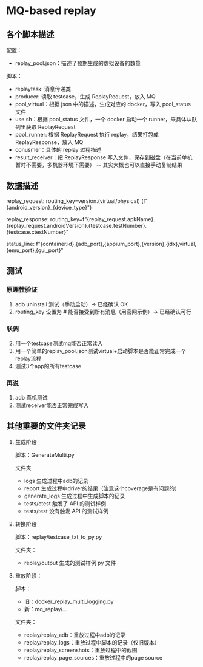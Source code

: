 # MQ-based replay

## 各个脚本描述

配置：
- replay_pool.json：描述了预期生成的虚拟设备的数量

脚本：
- replaytask: 消息传递类
- producer: 读取 testcase，生成 ReplayRequest，放入 MQ
- pool_virtual：根据 json 中的描述，生成对应的 docker，写入 pool_status 文件
- use.sh：根据 pool_status 文件，一个 docker 启动一个 runner，来具体从队列里获取 ReplayRequest
- pool_runner: 根据 ReplayRequest 执行 replay，结果打包成 ReplayResponse，放入 MQ
- conusmer：具体的 replay 过程描述
- result_receiver：把 ReplayResponse 写入文件，保存到磁盘（在当前单机暂时不需要，多机器环境下需要）
-- 其实大概也可以直接手动复制结果

## 数据描述

replay_request: routing_key=version.(virtual/physical) (f"{android_version}_{device_type}")

replay_response: routing_key=f"{replay_request.apkName}.{replay_request.androidVersion}.{testcase.testNumber}.{testcase.ctestNumber}"

status_line: f"{container.id},{adb_port},{appium_port},{version},{idx},virtual,{emu_port},{gui_port}"


## 测试

### 原理性验证
1. adb uninstall 测试（手动启动）-> 已经确认 OK
2. routing_key 设置为 # 能否接受到所有消息（用官网示例）-> 已经确认可行

### 联调
2. 用一个testcase测试mq能否正常读入
3. 用一个简单的replay_pool.json测试virtual+启动脚本是否能正常完成一个replay流程
4. 测试3个app的所有testcase 


### 再说
1. adb 真机测试
5. 测试receiver能否正常完成写入


## 其他重要的文件夹记录

1. 生成阶段

    脚本：GenerateMulti.py

    文件夹
    - logs 生成过程中adb的记录
    - report 生成过程中driver的结果（注意这个coverage是有问题的）
    - generate_logs 生成过程中生成脚本的记录
    - tests/ctest 触发了 API 的测试样例
    - tests/test 没有触发 API 的测试样例

2. 转换阶段

    脚本：replay/testcase_txt_to_py.py

    文件夹：
    - replay/output 生成的测试样例 py 文件

3. 重放阶段：

    脚本：
    - 旧：docker_replay_multi_logging.py
    - 新：mq_replay/...

    文件夹：
    - replay/replay_adb：重放过程中adb的记录
    - replay/replay_logs：重放过程中脚本的记录（仅旧版本）
    - replay/replay_screenshots：重放过程中的截图
    - replay/replay_page_sources：重放过程中的page source


